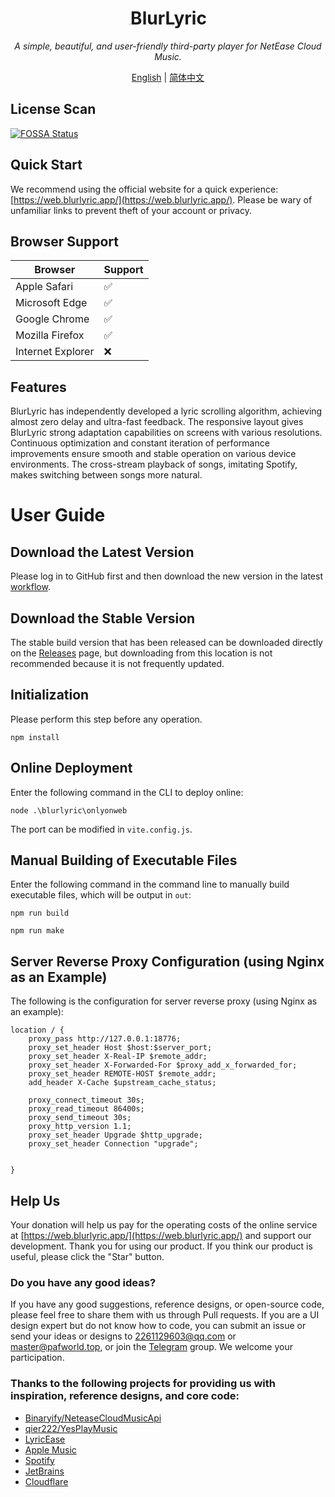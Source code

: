 <h1 align="center"><img src="https://blurlyric.app/favicon.svg" alt="img" style="zoom:3%;" />BlurLyric</h1>

<p align="center"><i>A simple, beautiful, and user-friendly third-party player for NetEase Cloud Music.</i></p>

<p align="center"><a href="README.md">English</a> | <a href="README_CN.md">简体中文</a></p>

## License Scan

[![FOSSA Status](https://app.fossa.com/api/projects/git%2Bgithub.com%2FProject-And-Factory%2FBlurLyric.svg?type=large)](https://app.fossa.com/projects/git%2Bgithub.com%2FProject-And-Factory%2FBlurLyric?ref=badge_large)

## Quick Start

We recommend using the official website for a quick experience: [https://web.blurlyric.app/](https://web.blurlyric.app/). Please be wary of unfamiliar links to prevent theft of your account or privacy.

## Browser Support

| Browser           | Support  |
| -----------------| -------- |
| Apple Safari      | ✅       |
| Microsoft Edge    | ✅       |
| Google Chrome     | ✅       |
| Mozilla Firefox   | ✅       |
| Internet Explorer | ❌       |

## Features

BlurLyric has independently developed a lyric scrolling algorithm, achieving almost zero delay and ultra-fast feedback. The responsive layout gives BlurLyric strong adaptation capabilities on screens with various resolutions. Continuous optimization and constant iteration of performance improvements ensure smooth and stable operation on various device environments. The cross-stream playback of songs, imitating Spotify, makes switching between songs more natural.

# User Guide

## Download the Latest Version

Please log in to GitHub first and then download the new version in the latest [workflow](https://github.com/gozaoo/BlurLyric/actions/workflows/node.js.yml).

## Download the Stable Version

The stable build version that has been released can be downloaded directly on the [Releases](https://github.com/gozaoo/BlurLyric2.0/releases) page, but downloading from this location is not recommended because it is not frequently updated.

## Initialization

Please perform this step before any operation.
```
npm install
```

## Online Deployment

Enter the following command in the CLI to deploy online:

```
node .\blurlyric\onlyonweb
```

The port can be modified in `vite.config.js`.

## Manual Building of Executable Files

Enter the following command in the command line to manually build executable files, which will be output in `out`:

```
npm run build
```

```
npm run make
```

## Server Reverse Proxy Configuration (using Nginx as an Example)

The following is the configuration for server reverse proxy (using Nginx as an example):

```
location / {
    proxy_pass http://127.0.0.1:18776;
    proxy_set_header Host $host:$server_port;
    proxy_set_header X-Real-IP $remote_addr;
    proxy_set_header X-Forwarded-For $proxy_add_x_forwarded_for;
    proxy_set_header REMOTE-HOST $remote_addr;
    add_header X-Cache $upstream_cache_status;

    proxy_connect_timeout 30s;
    proxy_read_timeout 86400s;
    proxy_send_timeout 30s;
    proxy_http_version 1.1;
    proxy_set_header Upgrade $http_upgrade;
    proxy_set_header Connection "upgrade";


}
```

## Help Us

Your donation will help us pay for the operating costs of the online service at [https://web.blurlyric.app/](https://web.blurlyric.app/) and support our development. Thank you for using our product. If you think our product is useful, please click the "Star" button.

### Do you have any good ideas?

If you have any good suggestions, reference designs, or open-source code, please feel free to share them with us through Pull requests. If you are a UI design expert but do not know how to code, you can submit an issue or send your ideas or designs to [2261129603@qq.com](mailto:2261129603@qq.com) or [master@pafworld.top](mailto:master@pafworld.top), or join the [Telegram](https://t.me/pafnetwork) group. We welcome your participation.

### Thanks to the following projects for providing us with inspiration, reference designs, and core code:

- [Binaryify/NeteaseCloudMusicApi](https://github.com/Binaryify/NeteaseCloudMusicApi)
- [qier222/YesPlayMusic](https://github.com/qier222/YesPlayMusic)
- [LyricEase](https://apps.microsoft.com/store/detail/lyricease/9N1MKDF0F4GT?hl=zh-cn&gl=CN)
- [Apple Music](https://www.apple.com/apple-music/)
- [Spotify](https://www.spotify.com/)
- [JetBrains](https://www.jetbrains.com/)
- [Cloudflare](https://www.cloudflare.com/)
